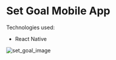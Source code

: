# Set Goal Mobile App

Technologies used:
- React Native
  
![set_goal_image](https://github.com/Antharithm/react-native-expo/assets/83500098/11576615-16f7-43d9-bb6f-7a15587918f4)
